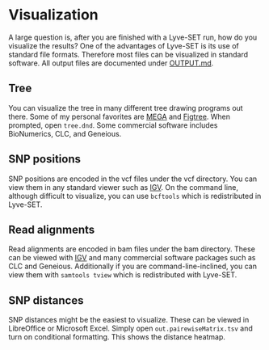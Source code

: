 # Visualization

A large question is, after you are finished with a Lyve-SET run, how do you visualize the results?  One of the advantages of Lyve-SET is its use of standard file formats.  Therefore most files can be visualized in standard software.  All output files are documented under [OUTPUT.md](OUTPUT.md).

## Tree

You can visualize the tree in many different tree drawing programs out there.  Some of my personal favorites are [MEGA](http://www.megasoftware.net) and [Figtree](http://tree.bio.ed.ac.uk/software/figtree).  When prompted, open `tree.dnd`.  Some commercial software includes BioNumerics, CLC, and Geneious.

## SNP positions

SNP positions are encoded in the vcf files under the vcf directory.  You can view them in any standard viewer such as [IGV](http://software.broadinstitute.org/software/igv).  On the command line, although difficult to visualize, you can use `bcftools` which is redistributed in Lyve-SET.

## Read alignments

Read alignments are encoded in bam files under the bam directory. These can be viewed with [IGV](http://software.broadinstitute.org/software/igv) and many commercial software packages such as CLC and Geneious.  Additionally if you are command-line-inclined, you can view them with `samtools tview` which is redistributed with Lyve-SET.

## SNP distances

SNP distances might be the easiest to visualize. These can be viewed in LibreOffice or Microsoft Excel.  Simply open `out.pairewiseMatrix.tsv` and turn on conditional formatting.  This shows the distance heatmap.
